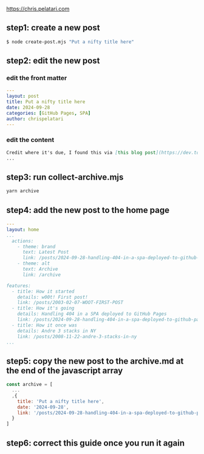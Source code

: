 https://chris.pelatari.com

## step1: create a new post

```bash
$ node create-post.mjs "Put a nifty title here"
```

## step2: edit the new post

### edit the front matter

```yaml
---
layout: post
title: Put a nifty title here
date: 2024-09-28
categories: [GitHub Pages, SPA]
author: chrispelatari
---
```

### edit the content

```markdown
Credit where it's due, I found this via [this blog post](https://dev.to/lico/handling-404-error-in-spa-deployed-on-github-pages)
...
```

## step3: run collect-archive.mjs

```bash
yarn archive
```

## step4: add the new post to the home page

```yaml
---
layout: home
...
  actions:
    - theme: brand
      text: Latest Post
      link: /posts/2024-09-28-handling-404-in-a-spa-deployed-to-github-pages
    - theme: alt
      text: Archive
      link: /archive

features:
  - title: How it started
    details: w00t! First post!
    link: /posts/2003-02-07-WOOT-FIRST-POST
  - title: How it's going
    details: Handling 404 in a SPA deployed to GitHub Pages
    link: /posts/2024-09-28-handling-404-in-a-spa-deployed-to-github-pages
  - title: How it once was
    details: Andre 3 stacks in NY
    link: /posts/2008-11-22-andre-3-stacks-in-ny
...
```

## step5: copy the new post to the archive.md at the end of the javascript array

```javascript
const archive = [
  ...
  ,{
    title: 'Put a nifty title here',
    date: '2024-09-28',
    link: '/posts/2024-09-28-handling-404-in-a-spa-deployed-to-github-pages'
  }
]
```

## step6: correct this guide once you run it again